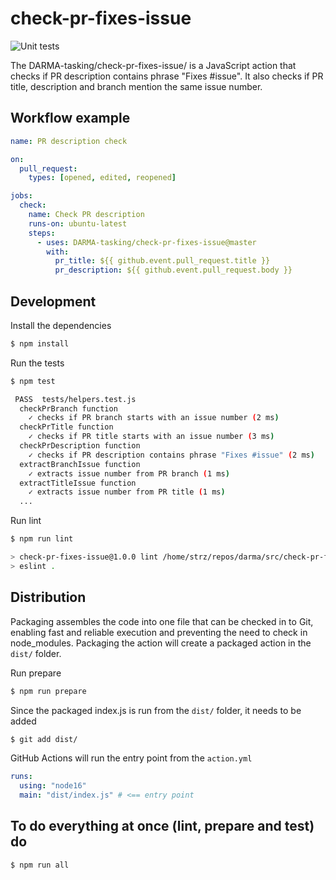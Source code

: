 # check-pr-fixes-issue

![Unit tests](https://github.com/DARMA-tasking/check-pr-fixes-issue/workflows/Unit%20tests/badge.svg)

The DARMA-tasking/check-pr-fixes-issue/ is a JavaScript action that checks if PR description contains phrase "Fixes #issue". It also checks if PR title, description and branch mention the same issue number.

## Workflow example

```yml
name: PR description check

on:
  pull_request:
    types: [opened, edited, reopened]

jobs:
  check:
    name: Check PR description
    runs-on: ubuntu-latest
    steps:
      - uses: DARMA-tasking/check-pr-fixes-issue@master
        with:
          pr_title: ${{ github.event.pull_request.title }}
          pr_description: ${{ github.event.pull_request.body }}
```

## Development

Install the dependencies

```bash
$ npm install
```

Run the tests

```bash
$ npm test

 PASS  tests/helpers.test.js
  checkPrBranch function
    ✓ checks if PR branch starts with an issue number (2 ms)
  checkPrTitle function
    ✓ checks if PR title starts with an issue number (3 ms)
  checkPrDescription function
    ✓ checks if PR description contains phrase "Fixes #issue" (2 ms)
  extractBranchIssue function
    ✓ extracts issue number from PR branch (1 ms)
  extractTitleIssue function
    ✓ extracts issue number from PR title (1 ms)
  ...
```

Run lint

```bash
$ npm run lint

> check-pr-fixes-issue@1.0.0 lint /home/strz/repos/darma/src/check-pr-fixes-issue
> eslint .
```

## Distribution

Packaging assembles the code into one file that can be checked in to Git, enabling fast and reliable execution and preventing the need to check in node_modules. Packaging the action will create a packaged action in the `dist/` folder.

Run prepare

```bash
$ npm run prepare
```

Since the packaged index.js is run from the `dist/` folder, it needs to be added

```bash
$ git add dist/
```

GitHub Actions will run the entry point from the `action.yml`

```yml
runs:
  using: "node16"
  main: "dist/index.js" # <== entry point
```

## To do everything at once (lint, prepare and test) do

```bash
$ npm run all
```
